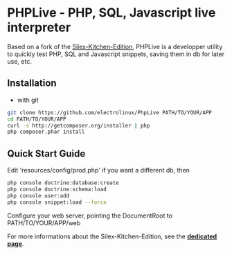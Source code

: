 PHPLive - PHP, SQL, Javascript live interpreter
===============================================

Based on a fork of the [Silex-Kitchen-Edition](http://lyrixx.github.com/Silex-Kitchen-Edition), PHPLive is a developper
utility to quickly test PHP, SQL and Javascript snippets, saving them
in db for later use, etc.

Installation
------------

* with git

```bash
git clone https://github.com/electrolinux/PhpLive PATH/TO/YOUR/APP
cd PATH/TO/YOUR/APP
curl -s http://getcomposer.org/installer | php
php composer.phar install
```

Quick Start Guide
-----------------

Edit 'resources/config/prod.php' if you want a different db, then

```bash
php console doctrine:database:create
php console doctrine:schema:load
php console user:add
php console snippet:load --force
```

Configure your web server, pointing the DocumentRoot to PATH/TO/YOUR/APP/web


For more informations about the Silex-Kitchen-Edition, see the
[**dedicated page**](http://lyrixx.github.com/Silex-Kitchen-Edition).


